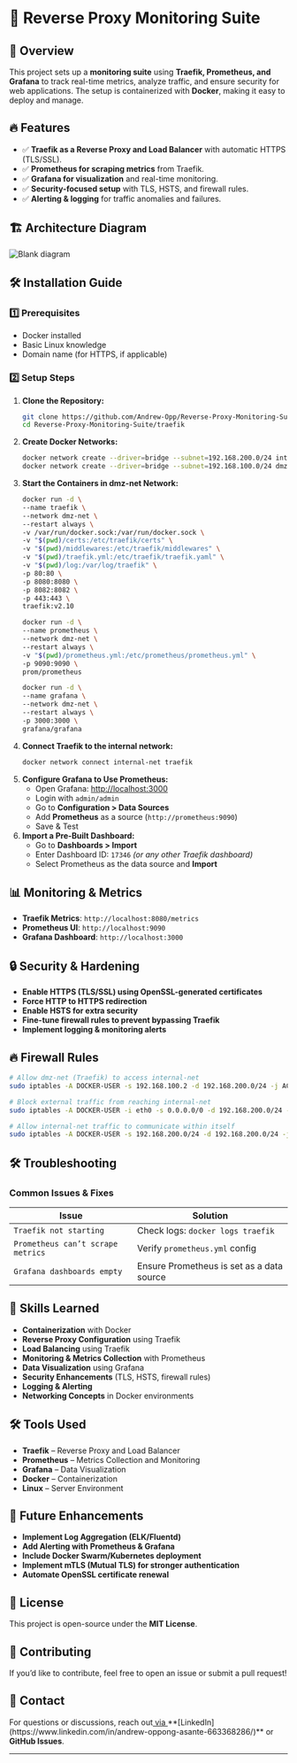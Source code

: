 # 🚀 Reverse Proxy Monitoring Suite

## 📌 Overview

This project sets up a **monitoring suite** using **Traefik, Prometheus, and Grafana** to track real-time metrics, analyze traffic, and ensure security for web applications. The setup is containerized with **Docker**, making it easy to deploy and manage.

## 🔥 Features

- ✅ **Traefik as a Reverse Proxy and Load Balancer** with automatic HTTPS (TLS/SSL).
- ✅ **Prometheus for scraping metrics** from Traefik.
- ✅ **Grafana for visualization** and real-time monitoring.
- ✅ **Security-focused setup** with TLS, HSTS, and firewall rules.
- ✅ **Alerting & logging** for traffic anomalies and failures.

## 🏗 Architecture Diagram
![Blank diagram](https://github.com/user-attachments/assets/d3e423c6-f885-4ac6-9f11-fed5fb4d0f19)


## 🛠 Installation Guide

### **1️⃣ Prerequisites**

- Docker installed
- Basic Linux knowledge
- Domain name (for HTTPS, if applicable)

### **2️⃣ Setup Steps**

1. **Clone the Repository:**
   ```bash
   git clone https://github.com/Andrew-Opp/Reverse-Proxy-Monitoring-Suite.git
   cd Reverse-Proxy-Monitoring-Suite/traefik
   ```
2. **Create Docker Networks:**
   ```bash
   docker network create --driver=bridge --subnet=192.168.200.0/24 internal-net
   docker network create --driver=bridge --subnet=192.168.100.0/24 dmz-net
   ```
3. **Start the Containers in dmz-net Network:**
   ```bash
   docker run -d \
   --name traefik \
   --network dmz-net \
   --restart always \
   -v /var/run/docker.sock:/var/run/docker.sock \
   -v "$(pwd)/certs:/etc/traefik/certs" \
   -v "$(pwd)/middlewares:/etc/traefik/middlewares" \
   -v "$(pwd)/traefik.yml:/etc/traefik/traefik.yaml" \
   -v "$(pwd)/log:/var/log/traefik" \
   -p 80:80 \
   -p 8080:8080 \
   -p 8082:8082 \
   -p 443:443 \
   traefik:v2.10

   docker run -d \
   --name prometheus \
   --network dmz-net \
   --restart always \
   -v "$(pwd)/prometheus.yml:/etc/prometheus/prometheus.yml" \
   -p 9090:9090 \
   prom/prometheus

   docker run -d \
   --name grafana \
   --network dmz-net \
   --restart always \
   -p 3000:3000 \
   grafana/grafana

   ```
4. **Connect Traefik to the internal network:**
   ```bash
   docker network connect internal-net traefik
   ```
5. **Configure Grafana to Use Prometheus:**
   - Open Grafana: [http://localhost:3000](http://localhost:3000)
   - Login with `admin/admin`
   - Go to **Configuration > Data Sources**
   - Add **Prometheus** as a source (`http://prometheus:9090`)
   - Save & Test
6. **Import a Pre-Built Dashboard:**
   - Go to **Dashboards > Import**
   - Enter Dashboard ID: `17346` *(or any other Traefik dashboard)*
   - Select Prometheus as the data source and **Import**

## 📊 Monitoring & Metrics

- **Traefik Metrics**: `http://localhost:8080/metrics`
- **Prometheus UI**: `http://localhost:9090`
- **Grafana Dashboard**: `http://localhost:3000`

## 🔒 Security & Hardening

- **Enable HTTPS (TLS/SSL) using OpenSSL-generated certificates**
- **Force HTTP to HTTPS redirection**
- **Enable HSTS for extra security**
- **Fine-tune firewall rules to prevent bypassing Traefik**
- **Implement logging & monitoring alerts**

## 🔥 Firewall Rules

```bash
# Allow dmz-net (Traefik) to access internal-net
sudo iptables -A DOCKER-USER -s 192.168.100.2 -d 192.168.200.0/24 -j ACCEPT

# Block external traffic from reaching internal-net
sudo iptables -A DOCKER-USER -i eth0 -s 0.0.0.0/0 -d 192.168.200.0/24 -j DROP

# Allow internal-net traffic to communicate within itself
sudo iptables -A DOCKER-USER -s 192.168.200.0/24 -d 192.168.200.0/24 -j ACCEPT
```

## 🛠 Troubleshooting

### **Common Issues & Fixes**

| Issue                             | Solution                                  |
| --------------------------------- | ----------------------------------------- |
| `Traefik not starting`            | Check logs: `docker logs traefik`         |
| `Prometheus can’t scrape metrics` | Verify `prometheus.yml` config            |
| `Grafana dashboards empty`        | Ensure Prometheus is set as a data source |

## 🎯 Skills Learned

- **Containerization** with Docker
- **Reverse Proxy Configuration** using Traefik
- **Load Balancing** using Traefik
- **Monitoring & Metrics Collection** with Prometheus
- **Data Visualization** using Grafana
- **Security Enhancements** (TLS, HSTS, firewall rules)
- **Logging & Alerting**
- **Networking Concepts** in Docker environments

## 🛠 Tools Used

- **Traefik** – Reverse Proxy and Load Balancer
- **Prometheus** – Metrics Collection and Monitoring
- **Grafana** – Data Visualization
- **Docker** – Containerization
- **Linux** – Server Environment

## 🚀 Future Enhancements

- **Implement Log Aggregation (ELK/Fluentd)**
- **Add Alerting with Prometheus & Grafana**
- **Include Docker Swarm/Kubernetes deployment**
- **Implement mTLS (Mutual TLS) for stronger authentication**
- **Automate OpenSSL certificate renewal**

## 📜 License

This project is open-source under the **MIT License**.

## 🤝 Contributing

If you’d like to contribute, feel free to open an issue or submit a pull request!

## 📢 Contact

For questions or discussions, reach out[ via ]([https://linkedin.com/in/yourprofile](https://www.linkedin.com/in/andrew-oppong-asante-663368286/))**[LinkedIn](https://www.linkedin.com/in/andrew-oppong-asante-663368286/)** or **GitHub Issues**.

---

